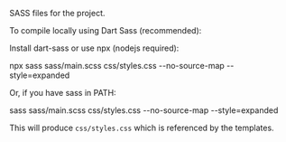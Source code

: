 SASS files for the project.

To compile locally using Dart Sass (recommended):

Install dart-sass or use npx (nodejs required):

npx sass sass/main.scss css/styles.css --no-source-map --style=expanded

Or, if you have sass in PATH:

sass sass/main.scss css/styles.css --no-source-map --style=expanded

This will produce `css/styles.css` which is referenced by the templates.